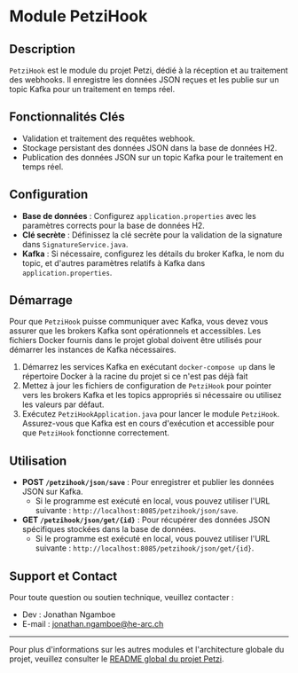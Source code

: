 # Module PetziHook

## Description
`PetziHook` est le module du projet Petzi, dédié à la réception et au traitement des webhooks. Il enregistre les données JSON reçues et les publie sur un topic Kafka pour un traitement en temps réel.

## Fonctionnalités Clés
- Validation et traitement des requêtes webhook.
- Stockage persistant des données JSON dans la base de données H2.
- Publication des données JSON sur un topic Kafka pour le traitement en temps réel.

## Configuration
- **Base de données** : Configurez `application.properties` avec les paramètres corrects pour la base de données H2.
- **Clé secrète** : Définissez la clé secrète pour la validation de la signature dans `SignatureService.java`.
- **Kafka** : Si nécessaire, configurez les détails du broker Kafka, le nom du topic, et d'autres paramètres relatifs à Kafka dans `application.properties`.

## Démarrage
Pour que `PetziHook` puisse communiquer avec Kafka, vous devez vous assurer que les brokers Kafka sont opérationnels et accessibles. Les fichiers Docker fournis dans le projet global doivent être utilisés pour démarrer les instances de Kafka nécessaires.

1. Démarrez les services Kafka en exécutant `docker-compose up` dans le répertoire Docker à la racine du projet si ce n'est pas déjà fait
2. Mettez à jour les fichiers de configuration de `PetziHook` pour pointer vers les brokers Kafka et les topics appropriés si nécessaire ou utilisez les valeurs par défaut.
3. Exécutez `PetziHookApplication.java` pour lancer le module `PetziHook`. Assurez-vous que Kafka est en cours d'exécution et accessible pour que `PetziHook` fonctionne correctement.

## Utilisation
- **POST `/petzihook/json/save`** : Pour enregistrer et publier les données JSON sur Kafka.
  - Si le programme est exécuté en local, vous pouvez utiliser l'URL suivante : `http://localhost:8085/petzihook/json/save`.
- **GET `/petzihook/json/get/{id}`** : Pour récupérer des données JSON spécifiques stockées dans la base de données.
  - Si le programme est exécuté en local, vous pouvez utiliser l'URL suivante : `http://localhost:8085/petzihook/json/get/{id}`.

## Support et Contact
Pour toute question ou soutien technique, veuillez contacter :
- Dev : Jonathan Ngamboe
- E-mail : jonathan.ngamboe@he-arc.ch

---

Pour plus d'informations sur les autres modules et l'architecture globale du projet, veuillez consulter le [README global du projet Petzi](https://github.com/Jonathanngamboe/petzi).

